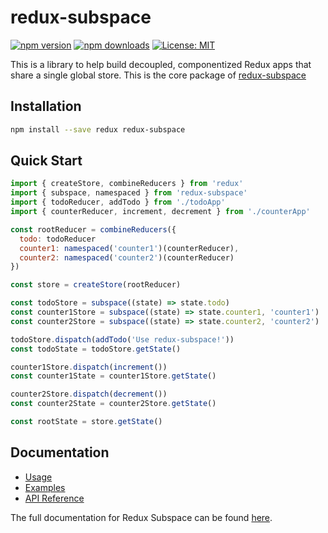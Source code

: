 # redux-subspace

[![npm version](https://img.shields.io/npm/v/redux-subspace.svg?style=flat-square)](https://www.npmjs.com/package/redux-subspace)
[![npm downloads](https://img.shields.io/npm/dm/redux-subspace.svg?style=flat-square)](https://www.npmjs.com/package/redux-subspace)
[![License: MIT](https://img.shields.io/npm/l/redux-subspace.svg?style=flat-square)](/LICENSE.md)

This is a library to help build decoupled, componentized Redux apps that share a single global store. This is the core package of [redux-subspace](/)

## Installation

```sh
npm install --save redux redux-subspace
```

## Quick Start

```javascript
import { createStore, combineReducers } from 'redux'
import { subspace, namespaced } from 'redux-subspace'
import { todoReducer, addTodo } from './todoApp'
import { counterReducer, increment, decrement } from './counterApp'

const rootReducer = combineReducers({
  todo: todoReducer
  counter1: namespaced('counter1')(counterReducer),
  counter2: namespaced('counter2')(counterReducer)
})

const store = createStore(rootReducer)

const todoStore = subspace((state) => state.todo)
const counter1Store = subspace((state) => state.counter1, 'counter1')
const counter2Store = subspace((state) => state.counter2, 'counter2')

todoStore.dispatch(addTodo('Use redux-subspace!'))
const todoState = todoStore.getState()

counter1Store.dispatch(increment())
const counter1State = counter1Store.getState()

counter2Store.dispatch(decrement())
const counter2State = counter2Store.getState()

const rootState = store.getState()
```

## Documentation

* [Usage](/docs/basics/CreatingSubspaces.md)
* [Examples](/docs/Examples.md#redux-subspace)
* [API Reference](/packages/redux-subspace/docs/api/README.md)

The full documentation for Redux Subspace can be found [here](https://ioof-holdings.github.io/redux-subspace/).
